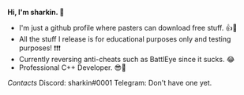 **Hi, I'm sharkin. 👋**

- I'm just a github profile where pasters can download free stuff. 👍🚀
- All the stuff I release is for educational purposes only and testing purposes! ❗❗❗
- Currently reversing anti-cheats such as BattlEye since it sucks. 😂
- Professional C++ Developer. 😎🥂

*Contacts*
Discord: sharkin#0001
Telegram: Don't have one yet.
